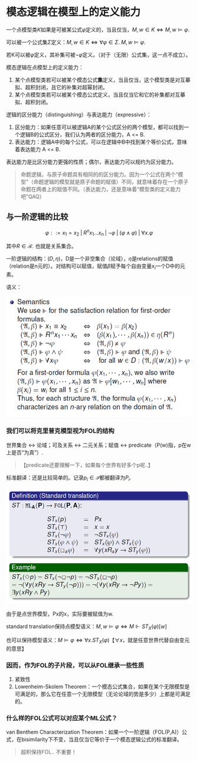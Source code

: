 # 模态逻辑在模型上的定义能力

一个点模型类$K$如果是可被某公式$\varphi$定义的，当且仅当，$M, w\in K\iff M, w\vDash\varphi$.

可以被一个公式集$\Sigma$定义：$M, w\in K\iff \forall\varphi\in\Sigma.\;M,w\vDash\varphi$.

若K可以被$\varphi$定义，其补集可被$\neg\varphi$定义。（对于（无限）公式集，这一点不成立）。

模态逻辑在点模型上的定义能力：

1. 某个点模型类若可以被某个模态公式**集**定义，当且仅当，这个模型类是对互摹拟、超积封闭，且它的补集对超幂封闭。
2. 某个点模型类若可以被某个模态公式定义，当且仅当它和它的补集都对互摹拟、超积封闭。

逻辑的区分能力（distinguishing）与表达能力（expressive）：
1. 区分能力：如果任意可以被逻辑A的某个公式区分的两个模型，都可以找到一个逻辑B的公式区分，我们认为两者的区分能力，A <= B.
2. 表达能力：逻辑A中的每个公式，可以在逻辑中B中找到某个等价公式，意味着表达能力 A <= B.

表达能力是比区分能力更强的性质；偶尔，表达能力可以规约为区分能力。

> 命题逻辑，与原子命题具有相同的的区分能力。因为一个公式在两个“模型”（命题逻辑的模型就是原子命题的赋值）不同，就意味着存在一个原子命题在两者上的赋值不同。（表达能力，还是意味着“模型类的定义能力吧”QAQ）

## 与一阶逻辑的比较

$$
\varphi::=x_1=x_2\;|\;R^nx_1\dots x_n\;|\;\neg\varphi\;|\;(\varphi\wedge\varphi)\;|\;\forall x.\varphi
$$

其中$R\in\mathcal{R}$. 也就是关系集合。

一阶逻辑的结构：$(D, \eta)$，D是一个非空集合（论域），$\eta$是relations的赋值（relation是n元的）。对结构可以赋值，赋值$\beta$赋予每个自由变量$x_i$一个D中的元素。

语义：

![](pics/0x05-1.png)


### 我们可以将克里普克模型视为FOL的结构

世界集合 <-> 论域；可及关系 <-> 二元关系；赋值 <-> predicate（P(w)指，p在w上是否“为真”）.

> 【predicate还要理解一下，如果每个世界有好多个p呢..】

标准翻译：还是比较简单的。记录$p_i\in \mathcal{P}$都被翻译为$P_i$.

![](pics/0x05-2.png)

由于是点世界模型，Px的x，实际要被赋值为w.

standard translation保持点模型语义：$M, w\vDash \varphi\Leftrightarrow M\Vdash ST_X(\varphi)[w]$

也可以保持模型语义：$M\vDash\varphi\Leftrightarrow \forall x. ST_X(\varphi)$【$\forall x$，就是任意世界代替自由变元的意思】

### 因而，作为FOL的子片段，可以从FOL继承一些性质

1. 紧致性
2. Lowenheim-Skolem Theorem：一个模态公式集合，如果在某个无限模型是可满足的，那么它在任意一个无限模型（无论论域的势是多少）上都是可满足的。

### 什么样的FOL公式可以对应某个ML公式？

van Benthem Characterization Theorem：如果一个一阶逻辑（FOL(P,A)）公式，在bisimilarity下不变，当且仅当它等价于一个模态逻辑公式的标准翻译。

> 超积保持FOL.. 不重要！




